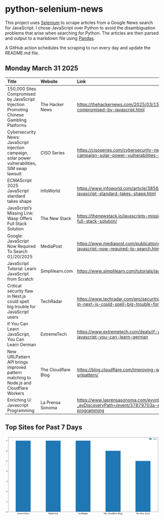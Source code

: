 # python-selenium-news

This project uses [Selenium](https://www.seleniumhq.org/) to scrape articles from a Google News search for JavaScript.
I chose JavaScript over Python to avoid the disambiguation problems that arise when searching for Python.
The articles are then parsed and output to a markdown file using [Pandas](https://pandas.pydata.org/).

A GitHub action schedules the scraping to run every day and update the README.md file.

## Monday March 31 2025


| Title                                                                                            | Website             | Link                                                                                                                  |
|:-------------------------------------------------------------------------------------------------|:--------------------|:----------------------------------------------------------------------------------------------------------------------|
| 150,000 Sites Compromised by JavaScript Injection Promoting Chinese Gambling Platforms           | The Hacker News     | https://thehackernews.com/2025/03/150000-sites-compromised-by-javascript.html                                         |
| Cybersecurity News: JavaScript injection campaign, solar power vulnerabilities, SIM swap lawsuit | CISO Series         | https://cisoseries.com/cybersecurity-news-javascript-injection-campaign-solar-power-vulnerabilities-sim-swap-lawsuit/ |
| ECMAScript 2025 JavaScript standard takes shape                                                  | InfoWorld           | https://www.infoworld.com/article/3856449/ecmascript-2025-javascript-standard-takes-shape.html                        |
| JavaScript’s Missing Link: Wasp Offers Full Stack Solution                                       | The New Stack       | https://thenewstack.io/javascripts-missing-link-wasp-offers-full-stack-solution/                                      |
| Google: JavaScript Now Required To Search 01/20/2025                                             | MediaPost           | https://www.mediapost.com/publications/article/402666/google-javascript-now-required-to-search.html                   |
| JavaScript Tutorial: Learn JavaScript from Scratch                                               | Simplilearn.com     | https://www.simplilearn.com/tutorials/javascript-tutorial                                                             |
| Critical security flaw in Next.js could spell big trouble for JavaScript users                   | TechRadar           | https://www.techradar.com/pro/security/critical-security-flaw-in-next-js-could-spell-big-trouble-for-javascript-users |
| If You Can Learn JavaScript, You Can Learn German                                                | ExtremeTech         | https://www.extremetech.com/deals/if-you-can-learn-javascript-you-can-learn-german                                    |
| New URLPattern API brings improved pattern matching to Node.js and Cloudflare Workers            | The Cloudflare Blog | https://blog.cloudflare.com/improving-web-standards-urlpattern/                                                       |
| Enriching U: Javascript Programming                                                              | La Prensa Sonoma    | https://www.laprensasonoma.com/evvnt/?_evDiscoveryPath=/event/37879703a-enriching-u-javascript-programming            |
## Top Sites for Past 7 Days

![Graph of Top Sites](https://raw.githubusercontent.com/dan-mba/python-selenium-news/main/last-week.png)
